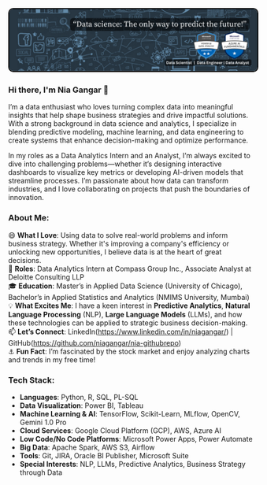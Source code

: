 <img src="https://github.com/niagangar10/niagangar10/blob/main/Untitled%20design.png?raw=true" alt="Bordered Image" style="border: 2px solid black; border-radius: 10px;">

### Hi there, I'm Nia Gangar 👋

I’m a data enthusiast who loves turning complex data into meaningful insights that help shape business strategies and drive impactful solutions. With a strong background in data science and analytics, I specialize in blending predictive modeling, machine learning, and data engineering to create systems that enhance decision-making and optimize performance. 

In my roles as a Data Analytics Intern and an Analyst, I’m always excited to dive into challenging problems—whether it’s designing interactive dashboards to visualize key metrics or developing AI-driven models that streamline processes. I’m passionate about how data can transform industries, and I love collaborating on projects that push the boundaries of innovation.

### About Me:
😄 **What I Love**: Using data to solve real-world problems and inform business strategy. Whether it's improving a company's efficiency or unlocking new opportunities, I believe data is at the heart of great decisions.  
💼 **Roles**: Data Analytics Intern at Compass Group Inc., Associate Analyst at Deloitte Consulting LLP  
🎓 **Education**: Master’s in Applied Data Science (University of Chicago), Bachelor’s in Applied Statistics and Analytics (NMIMS University, Mumbai)  
💡 **What Excites Me**: I have a keen interest in **Predictive Analytics**, **Natural Language Processing** (NLP), **Large Language Models** (LLMs), and how these technologies can be applied to strategic business decision-making.  
📫 **Let’s Connect**: LinkedIn(https://www.linkedin.com/in/niagangar/) | GitHub(https://github.com/niagangar/nia-githubrepo)  
⚓ **Fun Fact**: I’m fascinated by the stock market and enjoy analyzing charts and trends in my free time!

### Tech Stack:
- **Languages**: Python, R, SQL, PL-SQL  
- **Data Visualization**: Power BI, Tableau  
- **Machine Learning & AI**: TensorFlow, Scikit-Learn, MLflow, OpenCV, Gemini 1.0 Pro  
- **Cloud Services**: Google Cloud Platform (GCP), AWS, Azure AI  
- **Low Code/No Code Platforms**: Microsoft Power Apps, Power Automate  
- **Big Data**: Apache Spark, AWS S3, Airflow  
- **Tools**: Git, JIRA, Oracle BI Publisher, Microsoft Suite  
- **Special Interests**: NLP, LLMs, Predictive Analytics, Business Strategy through Data
